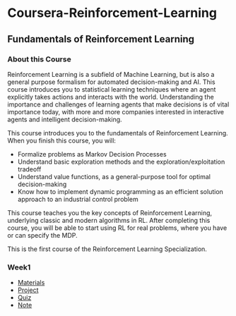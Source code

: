 # Coursera-Reinforcement-Learning

## Fundamentals of Reinforcement Learning

### About this Course
Reinforcement Learning is a subfield of Machine Learning, but is also a general purpose formalism for automated decision-making and AI. This course introduces you to statistical learning techniques where an agent explicitly takes actions and interacts with the world. Understanding the importance and challenges of learning agents that make decisions is of vital importance today, with more and more companies interested in interactive agents and intelligent decision-making. 

This course introduces you to the fundamentals of Reinforcement Learning. When you finish this course, you will:
- Formalize problems as Markov Decision Processes 
- Understand basic exploration methods and the exploration/exploitation tradeoff
- Understand value functions, as a general-purpose tool for optimal decision-making
- Know how to implement dynamic programming as an efficient solution approach to an industrial control problem

This course teaches you the key concepts of Reinforcement Learning, underlying classic and modern algorithms in RL. After completing this course, you will be able to start using RL for real problems, where you have or can specify the MDP. 

This is the first course of the Reinforcement Learning Specialization.



### Week1

- [Materials](./course1/week1/materials)
- [Project](./course1/week1/project)
- [Quiz](./course1/week1/quiz)
- [Note](./course1/week1/notes)
